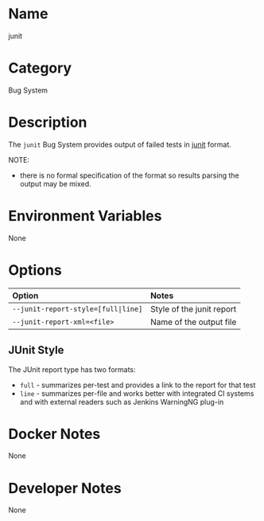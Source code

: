 <!---
  Licensed to the Apache Software Foundation (ASF) under one
  or more contributor license agreements.  See the NOTICE file
  distributed with this work for additional information
  regarding copyright ownership.  The ASF licenses this file
  to you under the Apache License, Version 2.0 (the
  "License"); you may not use this file except in compliance
  with the License.  You may obtain a copy of the License at

    http://www.apache.org/licenses/LICENSE-2.0

  Unless required by applicable law or agreed to in writing,
  software distributed under the License is distributed on an
  "AS IS" BASIS, WITHOUT WARRANTIES OR CONDITIONS OF ANY
  KIND, either express or implied.  See the License for the
  specific language governing permissions and limitations
  under the License.
-->

# Name

junit

# Category

Bug System

# Description

The `junit` Bug System provides output of failed tests in [junit](https://svn.apache.org/repos/asf/ant/core/trunk/src/main/org/apache/tools/ant/taskdefs/optional/junit/XMLJUnitResultFormatter.java) format.

NOTE:

* there is no formal specification of the format so results parsing the output may be mixed.

# Environment Variables

None

# Options

| Option | Notes |
|:---------|:------|
| `--junit-report-style=[full\|line]` | Style of the junit report |
| `--junit-report-xml=<file>` | Name of the output file |

## JUnit Style

The JUnit report type has two formats:

* `full` - summarizes per-test and provides a link to the report for that test
* `line` - summarizes per-file and works better with integrated CI systems and with external readers such as Jenkins WarningNG plug-in

# Docker Notes

None

# Developer Notes

None
